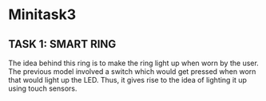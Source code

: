 # Minitask3

## TASK 1: SMART RING
The idea behind this ring is to make the ring light up when worn by the user. The previous model involved a switch which would get pressed when worn that would light up the LED. Thus, it gives rise to the idea of lighting it up using touch sensors.
